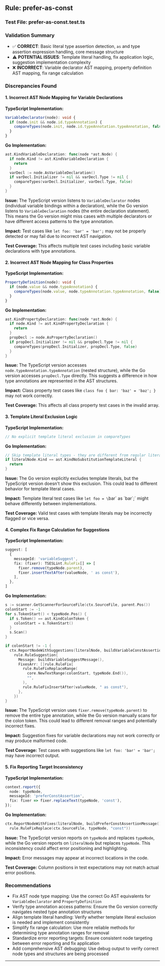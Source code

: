 ## Rule: prefer-as-const

### Test File: prefer-as-const.test.ts

### Validation Summary
- ✅ **CORRECT**: Basic literal type assertion detection, `as` and type assertion expression handling, core message structure
- ⚠️ **POTENTIAL ISSUES**: Template literal handling, fix application logic, suggestion implementation complexity
- ❌ **INCORRECT**: Variable declarator AST mapping, property definition AST mapping, fix range calculation

### Discrepancies Found

#### 1. Incorrect AST Node Mapping for Variable Declarations
**TypeScript Implementation:**
```typescript
VariableDeclarator(node): void {
  if (node.init && node.id.typeAnnotation) {
    compareTypes(node.init, node.id.typeAnnotation.typeAnnotation, false);
  }
}
```

**Go Implementation:**
```go
ast.KindVariableDeclaration: func(node *ast.Node) {
  if node.Kind != ast.KindVariableDeclaration {
    return
  }
  varDecl := node.AsVariableDeclaration()
  if varDecl.Initializer != nil && varDecl.Type != nil {
    compareTypes(varDecl.Initializer, varDecl.Type, false)
  }
}
```

**Issue:** The TypeScript version listens to `VariableDeclarator` nodes (individual variable bindings within a declaration), while the Go version listens to `VariableDeclaration` nodes (the entire declaration statement). This means the Go version might miss cases with multiple declarators or have different access patterns to the type annotation.

**Impact:** Test cases like `let foo: 'bar' = 'bar';` may not be properly detected or may fail due to incorrect AST navigation.

**Test Coverage:** This affects multiple test cases including basic variable declarations with type annotations.

#### 2. Incorrect AST Node Mapping for Class Properties
**TypeScript Implementation:**
```typescript
PropertyDefinition(node): void {
  if (node.value && node.typeAnnotation) {
    compareTypes(node.value, node.typeAnnotation.typeAnnotation, false);
  }
}
```

**Go Implementation:**
```go
ast.KindPropertyDeclaration: func(node *ast.Node) {
  if node.Kind != ast.KindPropertyDeclaration {
    return
  }
  propDecl := node.AsPropertyDeclaration()
  if propDecl.Initializer != nil && propDecl.Type != nil {
    compareTypes(propDecl.Initializer, propDecl.Type, false)
  }
}
```

**Issue:** The TypeScript version accesses `node.typeAnnotation.typeAnnotation` (nested structure), while the Go version accesses `propDecl.Type` directly. This suggests a difference in how type annotations are represented in the AST structures.

**Impact:** Class property test cases like `class foo { bar: 'baz' = 'baz'; }` may not work correctly.

**Test Coverage:** This affects all class property test cases in the invalid array.

#### 3. Template Literal Exclusion Logic
**TypeScript Implementation:**
```typescript
// No explicit template literal exclusion in compareTypes
```

**Go Implementation:**
```go
// Skip template literal types - they are different from regular literal types
if literalNode.Kind == ast.KindNoSubstitutionTemplateLiteral {
  return
}
```

**Issue:** The Go version explicitly excludes template literals, but the TypeScript version doesn't show this exclusion. This could lead to different behavior for template literal cases.

**Impact:** Template literal test cases like `let foo = \`bar\` as \`bar\`;` might behave differently between implementations.

**Test Coverage:** Valid test cases with template literals may be incorrectly flagged or vice versa.

#### 4. Complex Fix Range Calculation for Suggestions
**TypeScript Implementation:**
```typescript
suggest: [
  {
    messageId: 'variableSuggest',
    fix: (fixer): TSESLint.RuleFix[] => [
      fixer.remove(typeNode.parent),
      fixer.insertTextAfter(valueNode, ' as const'),
    ],
  },
]
```

**Go Implementation:**
```go
s := scanner.GetScannerForSourceFile(ctx.SourceFile, parent.Pos())
colonStart := -1
for s.TokenStart() < typeNode.Pos() {
  if s.Token() == ast.KindColonToken {
    colonStart = s.TokenStart()
  }
  s.Scan()
}

if colonStart != -1 {
  ctx.ReportNodeWithSuggestions(literalNode, buildVariableConstAssertionMessage(),
    rule.RuleSuggestion{
      Message: buildVariableSuggestMessage(),
      FixesArr: []rule.RuleFix{
        rule.RuleFixReplaceRange(
          core.NewTextRange(colonStart, typeNode.End()),
          "",
        ),
        rule.RuleFixInsertAfter(valueNode, " as const"),
      },
    })
}
```

**Issue:** The TypeScript version uses `fixer.remove(typeNode.parent)` to remove the entire type annotation, while the Go version manually scans for the colon token. This could lead to different removal ranges and potentially incorrect fixes.

**Impact:** Suggestion fixes for variable declarations may not work correctly or may produce malformed code.

**Test Coverage:** Test cases with suggestions like `let foo: 'bar' = 'bar';` may have incorrect output.

#### 5. Fix Reporting Target Inconsistency
**TypeScript Implementation:**
```typescript
context.report({
  node: typeNode,
  messageId: 'preferConstAssertion',
  fix: fixer => fixer.replaceText(typeNode, 'const'),
});
```

**Go Implementation:**
```go
ctx.ReportNodeWithFixes(literalNode, buildPreferConstAssertionMessage(),
  rule.RuleFixReplace(ctx.SourceFile, typeNode, "const"))
```

**Issue:** The TypeScript version reports on `typeNode` and replaces `typeNode`, while the Go version reports on `literalNode` but replaces `typeNode`. This inconsistency could affect error positioning and highlighting.

**Impact:** Error messages may appear at incorrect locations in the code.

**Test Coverage:** Column positions in test expectations may not match actual error positions.

### Recommendations
- Fix AST node type mapping: Use the correct Go AST equivalents for `VariableDeclarator` and `PropertyDefinition`
- Verify type annotation access patterns: Ensure the Go version correctly navigates nested type annotation structures
- Align template literal handling: Verify whether template literal exclusion is needed and implement consistently
- Simplify fix range calculation: Use more reliable methods for determining type annotation ranges for removal
- Standardize error reporting targets: Ensure consistent node targeting between error reporting and fix application
- Add comprehensive AST debugging: Use debug output to verify correct node types and structures are being processed

---